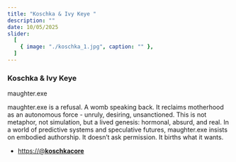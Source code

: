 ```yaml
---
title: "Koschka & Ivy Keye "
description: ""
date: 10/05/2025
slider:
  [
    { image: "./koschka_1.jpg", caption: "" },
  ]
---
```



###  Koschka & Ivy Keye

maughter.exe<br/>

maughter.exe is a refusal. A womb speaking back. It reclaims motherhood as an autonomous force - unruly, desiring, unsanctioned. This is not metaphor, not simulation, but a lived genesis: hormonal, absurd, and real. In a world of predictive systems and speculative futures, maughter.exe insists on embodied authorship. It doesn’t ask permission. It births what it wants.


- [https://@__koschkacore__](https://www.instagram.com/exkkkkkkcese/)
